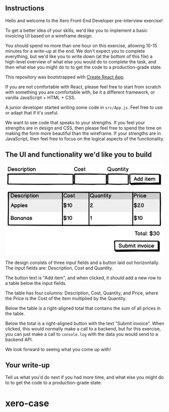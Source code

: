 ## Instructions

Hello and welcome to the Xero Front-End Developer pre-interview exercise!

To get a better idea of your skills, we'd like you to implement a basic invoicing UI based on a wireframe design.

You should spend no more than one hour on this exercise, allowing 10-15 minutes for a write-up at the end. We don't expect you to complete everything, but we'd like you to write down (at the bottom of this file) a high-level overview of what else you would do to complete the task, and then what else you might do to to get the code to a production-grade state.

This repository was bootstrapped with [Create React App](https://github.com/facebookincubator/create-react-app). 

If you are not comfortable with React, please feel free to start from scratch with something you are comfortable with, be it a different framework, or vanilla JavaScript + HTML + CSS.

A junior developer started writing some code in `src/App.js`. Feel free to use or adapt that if it's useful.

We want to see code that speaks to your strengths. If you feel your strengths are in design and CSS, then please feel free to spend the time on making the form more beautiful than the wireframe. If your strengths are in JavaScript, then feel free to focus on the logical aspects of the functionality.

## The UI and functionality we'd like you to build

![Invoice wireframe](public/frontend_peer_programming_interview_720.png)

The design consists of three input fields and a button laid out horizontally. The input fields are: Description, Cost and Quantity. 

The button text is "Add item", and when clicked, it should add a new row to a table below the input fields. 

The table has four columns: Description, Cost, Quantity, and Price, where the Price is the Cost of the item multiplied by the Quantity.

Below the table is a right-aligned total that contains the sum of all prices in the table.

Below the total is a right-aligned button with the text "Submit invoice". When clicked, this would normally make a call to a backend, but for this exercise, you can just make a call to `console.log` with the data you would send to a backend API.

We look forward to seeing what you come up with!

## Your write-up

Tell us what you'd do next if you had more time, and what else you might do to to get the code to a production-grade state.
# xero-case
